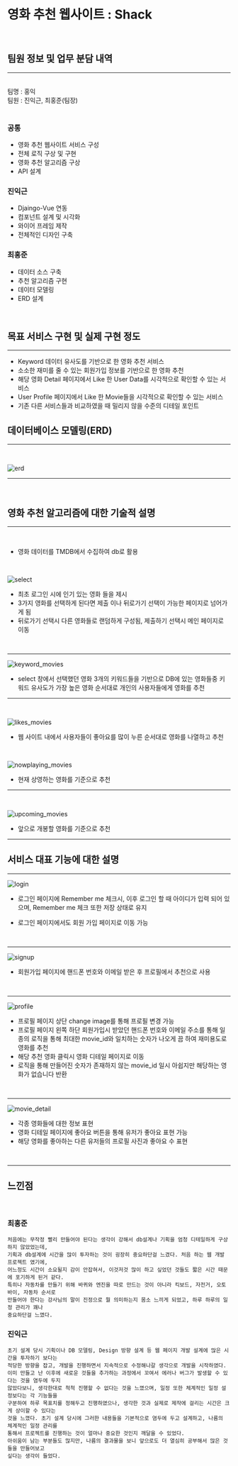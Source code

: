 # 영화 추천 웹사이트 : Shack

<br>

## 팀원 정보 및 업무 분담 내역

<hr>

<br>
팀명 : 홍익 <br/>
팀원 : 진익근, 최홍준(팀장)<br/>
<br>

### 공통

- 영화 추천 웹사이트 서비스 구성
- 전체 로직 구상 및 구현
- 영화 추천 알고리즘 구상
- API 설계
  <br>

### 진익근

- Djaingo-Vue 연동
- 컴포넌트 설계 및 시각화
- 와이어 프레임 제작
- 전체적인 디자인 구축

### 최홍준

- 데이터 소스 구축
- 추천 알고리즘 구현
- 데이터 모델링
- ERD 설계

<br>

## 목표 서비스 구현 및 실제 구현 정도

<hr>

- Keyword 데이터 유사도를 기반으로 한 영화 추천 서비스
- 소소한 재미를 줄 수 있는 회원가입 정보를 기반으로 한 영화 추천
- 해당 영화 Detail 페이지에서 Like 한 User Data를 시각적으로 확인할 수 있는 서비스
- User Profile 페이지에서 Like 한 Movie들을 시각적으로 확인할 수 있는 서비스
- 기존 다른 서비스들과 비교하였을 때 밀리지 않을 수준의 디테일 포인트
  <br>

## 데이터베이스 모델링(ERD)

<hr>

<br>

![erd](./img/erd.png)

<hr>

<br>

## 영화 추천 알고리즘에 대한 기술적 설명

<hr>

<br>

- 영화 데이터를 TMDB에서 수집하여 db로 활용

<br>

![select](./img/select.png)

- 최초 로그인 시에 인기 있는 영화 들을 제시
- 3가지 영화를 선택하게 된다면 제출 이나 뒤로가기 선택이 가능한 페이지로 넘어가게 됨
- 뒤로가기 선택시 다른 영화들로 랜덤하게 구성됨, 제출하기 선택시 메인 페이지로 이동

<br>

<hr>

![keyword_movies](./img/nowplaying_movies.png)

- select 창에서 선택했던 영화 3개의 키워드들을 기반으로 DB에 있는 영화들중 키워드 유사도가 가장 높은 영화 순서대로 개인의 사용자들에게 영화를 추천

<hr>

<br>

![likes_movies](./img/likes_movies.png)

- 웹 사이트 내에서 사용자들이 좋아요를 많이 누른 순서대로 영화를 나열하고 추천

<br>

![nowplaying_movies](./img/nowplaying_movies.png)

- 현재 상영하는 영화를 기준으로 추천

<hr>

<br>

![upcoming_movies](./img/upcoming_movies.png)

- 앞으로 개봉할 영화를 기준으로 추천

<hr>

## 서비스 대표 기능에 대한 설명

<hr>

![login](./img/login.png)

- 로그인 페이지에 Remember me 체크시, 이후 로그인 할 때 아이디가 입력 되어 있으며, Remember me 체크 또한 저장 상태로 유지

- 로그인 페이지에서도 회원 가입 페이지로 이동 가능

<br>

<hr>

![signup](./img/signup.png)

- 회원가입 페이지에 핸드폰 번호와 이메일 받은 후 프로필에서 추천으로 사용

<br>

<hr>

![profile](./img/profile.png)

- 프로필 페이지 상단 change image를 통해 프로필 변경 가능
- 프로필 페이지 왼쪽 하단 회원가입시 받았던 핸드폰 번호와 이메일 주소를 통해 일종의 로직을 통해 최대한 movie_id와 일치하는 숫자가 나오게 끔 하여 재미용도로 영화를 추천
- 해당 추천 영화 클릭시 영화 디테일 페이지로 이동
- 로직을 통해 만들어진 숫자가 존재하지 않는 movie_id 일시 아쉽지만 해당하는 영화가 없습니다 반환

<br>

<hr>

![movie_detail](./img/movie_detail.png)

- 각종 영화들에 대한 정보 표현
- 영화 디테일 페이지에 좋아요 버튼을 통해 유저가 좋아요 표현 가능
- 해당 영화를 좋아하는 다른 유저들의 프로필 사진과 좋아요 수 표현

<br>

<hr>

## 느낀점

<br>

### 최홍준

```
처음에는 무작정 빨리 만들어야 된다는 생각이 강해서 db설계나 기획을 엄청 디테일하게 구상하지 않았었는데,
기획과 db설계에 시간을 많이 투자하는 것이 굉장히 중요하단걸 느겼다. 처음 하는 웹 개발 프로젝트 였기에,
어느정도 시간이 소요될지 감이 안잡혀서, 이것저것 많이 하고 싶었던 것들도 짧은 시간 때문에 포기하게 된거 같다.
특히나 자동차를 만들기 위해 바퀴와 엔진을 따로 만드는 것이 아니라 킥보드, 자전거, 오토바이, 자동차 순서로
만들어야 한다는 강사님의 말이 진정으로 뭘 의미하는지 몸소 느끼게 되었고, 하루 하루의 일정 관리가 꽤나
중요하단걸 느꼈다.
```

### 진익근

```
초기 설계 당시 기획이나 DB 모델링, Design 방향 설계 등 웹 페이지 개발 설계에 많은 시간을 투자하기 보다는
적당한 방향을 잡고, 개발을 진행하면서 지속적으로 수정해나갈 생각으로 개발을 시작하였다.
이미 만들고 난 이후에 새로운 것들을 추가하는 과정에서 꼬여서 에러나 버그가 발생할 수 있다는 것을 염두에 두지
않았다보니, 생각한대로 척척 진행할 수 없다는 것을 느꼈으며, 일정 또한 체계적인 일정 설정보다는 각 기능들을
구분하여 하루 목표치를 정해두고 진행하였으나, 생각한 것과 실제로 제작에 걸리는 시간은 크게 상이할 수 있다는
것을 느꼈다. 초기 설계 당시에 그러한 내용들을 기본적으로 염두에 두고 설계하고, 나름의 체계적인 일정 관리를
통해서 프로젝트를 진행하는 것이 얼마나 중요한 것인지 깨달을 수 있었다.
아쉬움이 남는 부분들도 많지만, 나름의 결과물을 보니 앞으로도 더 열심히 공부해서 많은 것들을 만들어보고
싶다는 생각이 들었다.
```

